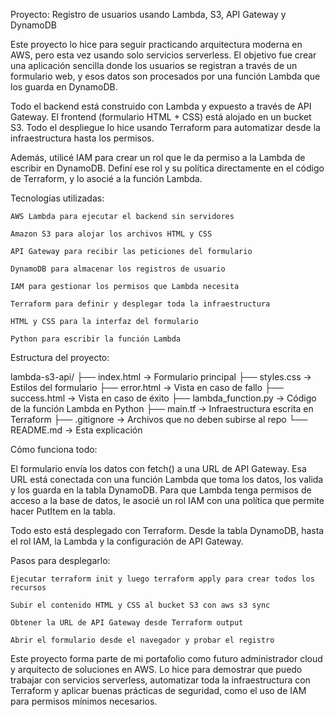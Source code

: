 Proyecto: Registro de usuarios usando Lambda, S3, API Gateway y DynamoDB

Este proyecto lo hice para seguir practicando arquitectura moderna en AWS, pero esta vez usando solo servicios serverless. El objetivo fue crear una aplicación sencilla donde los usuarios se registran a través de un formulario web, y esos datos son procesados por una función Lambda que los guarda en DynamoDB.

Todo el backend está construido con Lambda y expuesto a través de API Gateway. El frontend (formulario HTML + CSS) está alojado en un bucket S3. Todo el despliegue lo hice usando Terraform para automatizar desde la infraestructura hasta los permisos.

Además, utilicé IAM para crear un rol que le da permiso a la Lambda de escribir en DynamoDB. Definí ese rol y su política directamente en el código de Terraform, y lo asocié a la función Lambda.

Tecnologías utilizadas:

    AWS Lambda para ejecutar el backend sin servidores

    Amazon S3 para alojar los archivos HTML y CSS

    API Gateway para recibir las peticiones del formulario

    DynamoDB para almacenar los registros de usuario

    IAM para gestionar los permisos que Lambda necesita

    Terraform para definir y desplegar toda la infraestructura

    HTML y CSS para la interfaz del formulario

    Python para escribir la función Lambda

Estructura del proyecto:

lambda-s3-api/
├── index.html              -> Formulario principal
├── styles.css              -> Estilos del formulario
├── error.html              -> Vista en caso de fallo
├── success.html            -> Vista en caso de éxito
├── lambda_function.py      -> Código de la función Lambda en Python
├── main.tf                 -> Infraestructura escrita en Terraform
├── .gitignore              -> Archivos que no deben subirse al repo
└── README.md               -> Esta explicación

Cómo funciona todo:

El formulario envía los datos con fetch() a una URL de API Gateway. Esa URL está conectada con una función Lambda que toma los datos, los valida y los guarda en la tabla DynamoDB. Para que Lambda tenga permisos de acceso a la base de datos, le asocié un rol IAM con una política que permite hacer PutItem en la tabla.

Todo esto está desplegado con Terraform. Desde la tabla DynamoDB, hasta el rol IAM, la Lambda y la configuración de API Gateway.

Pasos para desplegarlo:

    Ejecutar terraform init y luego terraform apply para crear todos los recursos

    Subir el contenido HTML y CSS al bucket S3 con aws s3 sync

    Obtener la URL de API Gateway desde Terraform output

    Abrir el formulario desde el navegador y probar el registro

Este proyecto forma parte de mi portafolio como futuro administrador cloud y arquitecto de soluciones en AWS. Lo hice para demostrar que puedo trabajar con servicios serverless, automatizar toda la infraestructura con Terraform y aplicar buenas prácticas de seguridad, como el uso de IAM para permisos mínimos necesarios.


